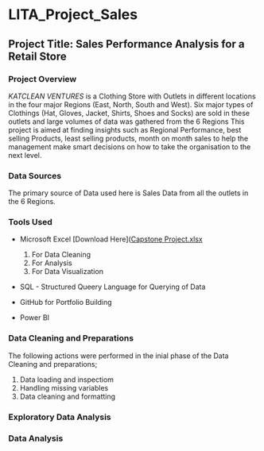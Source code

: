 # LITA_Project_Sales

## Project Title: Sales Performance Analysis for a Retail Store 

### Project Overview
*KATCLEAN VENTURES* is a Clothing Store with Outlets in different locations in the four major Regions (East, North, South and West). Six major types of Clothings (Hat, Gloves, Jacket, Shirts, Shoes and Socks) are sold in these outlets and large volumes of data was gathered from the 6 Regions This project is aimed at finding insights such as Regional Performance, best selling Products, least selling products, month on month sales to help the management make smart decisions on how to take the organisation to the next level. 

### Data Sources
The primary source of Data used here is Sales Data from all the outlets in the 6 Regions.

### Tools Used
- Microsoft Excel [Download Here]([Capstone Project.xlsx](https://github.com/user-attachments/files/17692017/Capstone.Project.xlsx)

  1. For Data Cleaning
  2. For Analysis
  3. For Data Visualization

- SQL - Structured Queery Language for Querying of Data

- GitHub for Portfolio Building

- Power BI

### Data Cleaning and Preparations
 The following actions were performed in the inial phase of the Data Cleaning and preparations;
  
 1. Data loading and inspectiom
 2. Handling missing variables
 3. Data cleaning and formatting

### Exploratory Data Analysis



### Data Analysis


